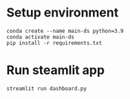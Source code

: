 # Setup environment

```
conda create --name main-ds python=3.9
conda activate main-ds
pip install -r requirements.txt
```

# Run steamlit app
```
streamlit run dashboard.py
```

